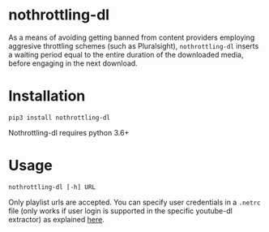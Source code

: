 # nothrottling-dl
As a means of avoiding getting banned from content providers employing aggresive throttling schemes
(such as Pluralsight), `nothrottling-dl` inserts a waiting period equal to the entire duration of
the downloaded media, before engaging in the next download.

# Installation
```
pip3 install nothrottling-dl
```

Nothrottling-dl requires python 3.6+

# Usage
```
nothrottling-dl [-h] URL
```

Only playlist urls are accepted.
You can specify user credentials in a `.netrc` file (only works if user login is supported in the
specific youtube-dl extractor) as explained [here](https://github.com/ytdl-org/youtube-dl#authentication-with-netrc-file).
